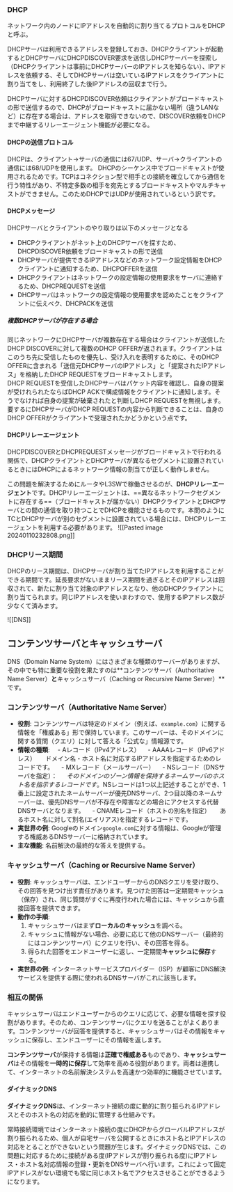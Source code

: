 ### DHCP
ネットワーク内のノードにIPアドレスを自動的に割り当てるプロトコルをDHCPと呼ぶ。

DHCPサーバは利用できるアドレスを登録しておき、DHCPクライアントが起動するとDHCPサーバにDHCPDISCOVER要求を送信しDHCPサーバーを探索し（DHCPクライアントは事前にDHCPサーバーのIPアドレスを知らない）、IPアドレスを依頼する、そしてDHCPサーバは空いているIPアドレスをクライアントに割り当てをし、利用終了した後IPアドレスの回収まで行う。

DHCPサーバに対するDHCPDISCOVER依頼はクライアントがブロードキャストの形で送信するので、DHCPがブロードキャストに届かない場所（違うLANなど）に存在する場合は、アドレスを取得できないので、DISCOVER依頼をDHCPまで中継するリレーエージェント機能が必要になる。

#### DHCPの送信プロトコル
DHCPは、クライアント→サーバの通信には67/UDP、サーバ→クライアントの通信には68/UDPを使用します。
DHCPのシーケンス中でブロードキャストが使用されるためです。TCPはコネクション型で相手との接続を確立してから通信を行う特性があり、不特定多数の相手を宛先とするブロードキャストやマルチキャストができません。このためDHCPではUDPが使用されているという訳です。

#### DHCPメッセージ
DHCPサーバとクライアントのやり取りは以下のメッセージとなる
- DHCPクライアントがネット上のDHCPサーバを探すため、DHCPDISCOVER依頼をブロードキャストの形で送信
- DHCPサーバが提供できるIPアドレスなどのネットワーク設定情報をDHCPクライアントに通知するため、DHCPOFFERを送信
- DHCPクライアントはネットワークの設定情報の使用要求をサーバに連絡するため、DHCPREQUESTを送信
- DHCPサーバはネットワークの設定情報の使用要求を認めたことをクライアントに伝えベク、DHCPACKを送信
##### 複数DHCPサーバが存在する場合
同じネットワークにDHCPサーバが複数存在する場合はクライアントが送信したDHCP DISCOVERに対して複数のDHCP OFFERが返されます。クライアントはこのうち先に受信したものを優先し、受け入れを表明するために、そのDHCP OFFERに含まれる「送信元DHCPサーバのIPアドレス」と「提案されたIPアドレス」を格納したDHCP REQUESTをブロードキャストします。  
DHCP REQUESTを受信したDHCPサーバはパケット内容を確認し、自身の提案が受けれられたならばDHCP ACKで構成情報をクライアントに通知します。そうでなければ自身の提案が破棄されたと判断しDHCP REQUESTを無視します。要するにDHCPサーバがDHCP REQUESTの内容から判断できることは、自身のDHCP OFFERがクライアントで受理されたかどうかという点です。

#### DHCPリレーエージェント
DHCPDISCOVERとDHCPREQUESTメッセージがブロードキャストで行われる関係で、DHCPクライアントとDHCPサーバが異なるセグメントに設置されているときにはDHCPによるネットワーク情報の割当てが正しく動作しません。  
  
この問題を解決するためにルータやL3SWで稼働させるのが、**DHCPリレーエージェント**です。DHCPリレーエージェントは、==異なるネットワークセグメントに存在する==（ブロードキャストが届かない）DHCPクライアントとDHCPサーバとの間の通信を取り持つことでDHCPを機能させるものです。本問のようにTCとDHCPサーバが別のセグメントに設置されている場合には、DHCPリレーエージェントを利用する必要があります。
![[Pasted image 20240110232808.png]]

### DHCPリース期間
DHCPのリース期間は、DHCPサーバが割り当てたIPアドレスを利用することができる期間です。延長要求がないままリース期間を過ぎるとそのIPアドレスは回収されて、新たに割り当て対象のIPアドレスとなり、他のDHCPクライアントに割り当てられます。同じIPアドレスを使いまわすので、使用するIPアドレス数が少なくて済みます。

![[DNS]]

## コンテンツサーバとキャッシュサーバ

DNS（Domain Name System）にはさまざまな種類のサーバーがありますが、その中でも特に重要な役割を果たすのは**コンテンツサーバ（Authoritative Name Server）**と**キャッシュサーバ（Caching or Recursive Name Server）**です。

### **コンテンツサーバ（Authoritative Name Server）**

- **役割**: コンテンツサーバは特定のドメイン（例えば、`example.com`）に関する情報を「権威ある」形で保持しています。このサーバーは、そのドメインに関する質問（クエリ）に対して答える「公式な」情報源です。
- **情報の種類**: 
　- Aレコード（IPv4アドレス）
　- AAAAレコード（IPv6アドレス）
　  ドメイン名・ホスト名に対応するIPアドレスを指定するためのレコードです。
　- MXレコード（メールサーバー）
　- NSレコード（DNSサーバを指定）：
　  _そのドメインのゾーン情報を保持するネームサーバのホスト名を指示するレコードです_。NSレコードは1つ以上記述することができ、1番上に設定されたネームサーバーが優先DNSサーバ、2つ目以降のネームサーバーは、優先DNSサーバが不存在や障害などの場合にアクセスする代替DNSサーバとなります。
　- CNAMEレコード（ホストの別名を指定）
　  あるホスト名に対して別名(エイリアス)を指定するレコードです。
　  
- **実世界の例**: Googleのドメイン`google.com`に対する情報は、Googleが管理する権威あるDNSサーバーに格納されています。
- **主な機能**: 名前解決の最終的な答えを提供する。
  
### **キャッシュサーバ（Caching or Recursive Name Server）**

- **役割**: キャッシュサーバは、エンドユーザーからのDNSクエリを受け取り、その回答を見つけ出す責任があります。見つけた回答は一定期間キャッシュ（保存）され、同じ質問がすぐに再度行われた場合には、キャッシュから直接回答を提供できます。
- **動作の手順**: 
  1. キャッシュサーバはまず**ローカルのキャッシュ**を調べる。
  2. キャッシュに情報がない場合、必要に応じて他のDNSサーバー（最終的にはコンテンツサーバ）にクエリを行い、その回答を得る。
  3. 得られた回答をエンドユーザーに返し、一定期間**キャッシュに保存**する。
- **実世界の例**: インターネットサービスプロバイダー（ISP）が顧客にDNS解決サービスを提供する際に使われるDNSサーバがこれに該当します。

### **相互の関係**

キャッシュサーバはエンドユーザーからのクエリに応じて、必要な情報を探す役割があります。そのため、コンテンツサーバにクエリを送ることがよくあります。コンテンツサーバが回答を提供すると、キャッシュサーバはその情報をキャッシュに保存し、エンドユーザーにその情報を返します。

**コンテンツサーバ**が保持する情報は**正確で権威ある**ものであり、**キャッシュサーバ**はその情報を**一時的に保存**して効率を高める役割があります。両者は連携して、インターネットの名前解決システムを高速かつ効率的に機能させています。

#### ダイナミックDNS
**ダイナミックDNS**は、インターネット接続の度に動的に割り振られるIPアドレスとそのホスト名の対応を動的に管理する仕組みです。  
  
常時接続環境ではインターネット接続の度にDHCPからグローバルIPアドレスが割り振られるため、個人が自宅サーバを公開するときにホスト名とIPアドレスの対応をとることができないという問題が生じます。ダイナミックDNSでは、この問題に対応するために接続がある度(IPアドレスが割り振られる度)にIPアドレス・ホスト名対応情報の登録・更新をDNSサーバへ行います。これによって固定IPアドレスがない環境でも常に同じホスト名でアクセスさせることができるようになります。